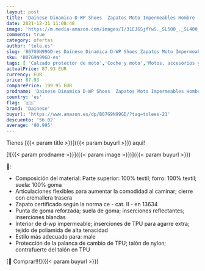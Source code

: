```yaml
---
layout: post
title: 'Dainese Dinamica D-WP Shoes  Zapatos Moto Impermeables Hombre  Negro Rojo Fluo  40 EU'
date: 2021-12-31 11:08:48
image: 'https://m.media-amazon.com/images/I/31EJGSjfYwS._SL500_._SL400_.jpg'
comments: true
category: ofertas
author: 'tole.es'
slug: 'B07G9N99GD-es Dainese Dinamica D-WP Shoes Zapatos Moto Impermeables...'
sku: 'B07G9N99GD-es'
tags: [ 'Calzado protector de moto','Coche y moto','Motos, accesorios y piezas','Ropa de protección para moto','dainese','zapatos', ]
actualPrice: 87.93 EUR
currency: EUR
price: 87.93
comparePrice: 199.95 EUR
prodname: 'Dainese Dinamica D-WP Shoes  Zapatos Moto Impermeables Hombre  Negro Rojo Fluo  40 EU'
country: 'es'
flag: '🇪🇸'
brand: 'Dainese'
buyurl: 'https://www.amazon.es/dp/B07G9N99GD/?tag=tolees-21'
descuento: '56.02'
average: '90.995'
---
```


Tienes [{{< param title >}}]({{< param buyurl >}}) aqui!

[![{{< param prodname >}}]({{< param image >}})]({{< param buyurl >}})

🔎:

- Composición del material: Parte superior: 100% textil; forro: 100% textil; suela: 100% goma
- Articulaciones flexibles para aumentar la comodidad al caminar; cierre con cremallera trasera
- Zapato certificado según la norma ce - cat. II - en 13634
- Punta de goma reforzada; suela de goma; inserciones reflectantes; inserciones blandas
- Interior de d-wp impermeable; inserciones de TPU para agarre extra; tejido de poliamida de alta tenacidad
- Estilo más adecuado para: male
- Protección de la palanca de cambio de TPU; talón de nylon; contrafuerte del talón en TPU

[🛒 Comprar!!!]({{< param buyurl >}})
